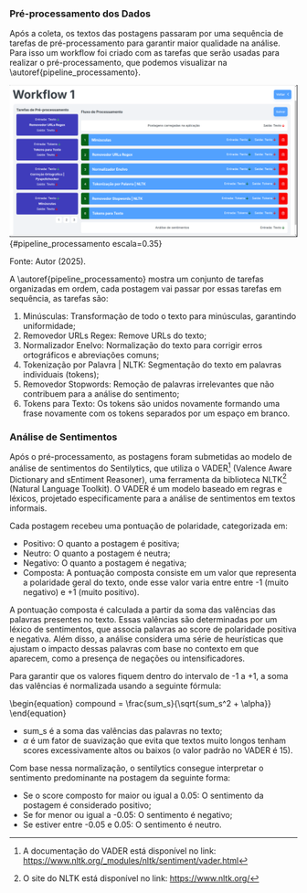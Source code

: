 ### Pré-processamento dos Dados

Após a coleta, os textos das postagens passaram por uma sequência de tarefas de pré-processamento para garantir maior qualidade na análise. Para isso um workflow foi criado com as tarefas que serão usadas para realizar o pré-processamento, que podemos visualizar na \autoref{pipeline_processamento}.

![Workflow de pré-processamento](imagens/sentilytics/estudo-caso/workflow.png){#pipeline_processamento escala=0.35}

Fonte: Autor (2025).

A \autoref{pipeline_processamento} mostra um conjunto de tarefas organizadas em ordem, cada postagem vai passar por essas tarefas em sequência, as tarefas são:

1. Minúsculas: Transformação de todo o texto para minúsculas, garantindo uniformidade;
1. Removedor URLs Regex: Remove URLs do texto;
1. Normalizador Enelvo: Normalização do texto para corrigir erros ortográficos e abreviações comuns;
1. Tokenização por Palavra | NLTK: Segmentação do texto em palavras individuais (tokens);
1. Removedor Stopwords: Remoção de palavras irrelevantes que não contribuem para a análise do sentimento;
1. Tokens para Texto: Os tokens são unidos novamente formando uma frase novamente com os tokens separados por um espaço em branco.

### Análise de Sentimentos

Após o pré-processamento, as postagens foram submetidas ao modelo de análise de sentimentos do Sentilytics, que utiliza o VADER[^VADER] (Valence Aware Dictionary and sEntiment Reasoner), uma ferramenta da biblioteca NLTK[^NLTK] (Natural Language Toolkit). O VADER é um modelo baseado em regras e léxicos, projetado especificamente para a análise de sentimentos em textos informais.

Cada postagem recebeu uma pontuação de polaridade, categorizada em:

- Positivo: O quanto a postagem é positiva;
- Neutro: O quanto a postagem é neutra;
- Negativo: O quanto a postagem é negativa;
- Composta: A pontuação composta consiste em um valor que representa a polaridade geral do texto, onde esse valor varia entre entre -1 (muito negativo) e +1 (muito positivo).

A pontuação composta é calculada a partir da soma das valências das palavras presentes no texto. Essas valências são determinadas por um léxico de sentimentos, que associa palavras ao score de polaridade positiva e negativa. Além disso, a análise considera uma série de heurísticas que ajustam o impacto dessas palavras com base no contexto em que aparecem, como a presença de negações ou intensificadores.

Para garantir que os valores fiquem dentro do intervalo de -1 a +1, a soma das valências é normalizada usando a seguinte fórmula:

\begin{equation}
    compound = \frac{sum_s}{\sqrt{sum_s^2 + \alpha}}
\end{equation}

- sum_s é a soma das valências das palavras no texto;
- $\alpha$ é um fator de suavização que evita que textos muito longos tenham scores excessivamente altos ou baixos (o valor padrão no VADER é 15).

Com base nessa normalização, o sentilytics consegue interpretar o sentimento predominante na postagem da seguinte forma:

- Se o score composto for maior ou igual a 0.05: O sentimento da postagem é considerado positivo;
- Se for menor ou igual a -0.05: O sentimento é negativo;
- Se estiver entre -0.05 e 0.05: O sentimento é neutro.

[^NLTK]: O site do NLTK está disponível no link: <https://www.nltk.org/>
[^VADER]: A documentação do VADER está disponível no link: <https://www.nltk.org/_modules/nltk/sentiment/vader.html>
